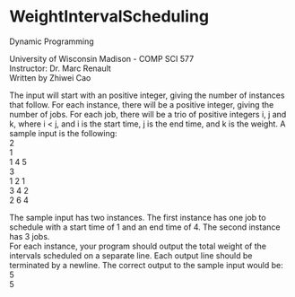 # WeightIntervalScheduling
Dynamic Programming

University of Wisconsin Madison - COMP SCI 577 \
Instructor: Dr. Marc Renault\
Written by Zhiwei Cao

The input will start with an positive integer, giving the number of instances that follow. For each
instance, there will be a positive integer, giving the number of jobs. For each job, there will be a trio of
positive integers i, j and k, where i < j, and i is the start time, j is the end time, and k is the weight.
A sample input is the following: \
2 \
1 \
1 4 5 \
3 \
1 2 1 \
3 4 2 \
2 6 4 

The sample input has two instances. The first instance has one job to schedule with a start time of 1
and an end time of 4. The second instance has 3 jobs.\
For each instance, your program should output the total weight of the intervals scheduled on a separate
line. Each output line should be terminated by a newline. The correct output to the sample input would
be: \
5 \
5

